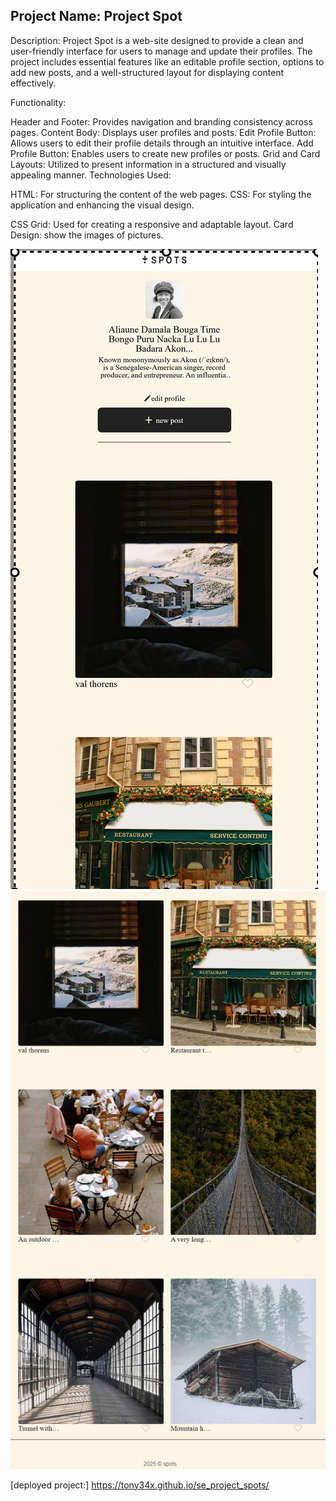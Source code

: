 ## Project Name: Project Spot ##

Description:
Project Spot is a web-site designed to provide a clean and user-friendly interface for users to manage and update their profiles. The project includes essential features like an editable profile section, options to add new posts, and a well-structured layout for displaying content effectively.

Functionality:

Header and Footer: Provides navigation and branding consistency across pages.
Content Body: Displays user profiles and posts.
Edit Profile Button: Allows users to edit their profile details through an intuitive interface.
Add Profile Button: Enables users to create new profiles or posts.
Grid and Card Layouts: Utilized to present information in a structured and visually appealing manner.
Technologies Used:

HTML: For structuring the content of the web pages.
CSS: For styling the application and enhancing the visual design.


CSS Grid: Used for creating a responsive and adaptable layout.
Card Design: show the images of pictures.

![ screenshots spot ](images/127.0.0.1_5501_index.html.png)
![ screenshots spot 2](images/Screenshot_8-1-2025_19147_127.0.0.1.jpeg)

 [deployed project:]
https://tony34x.github.io/se_project_spots/